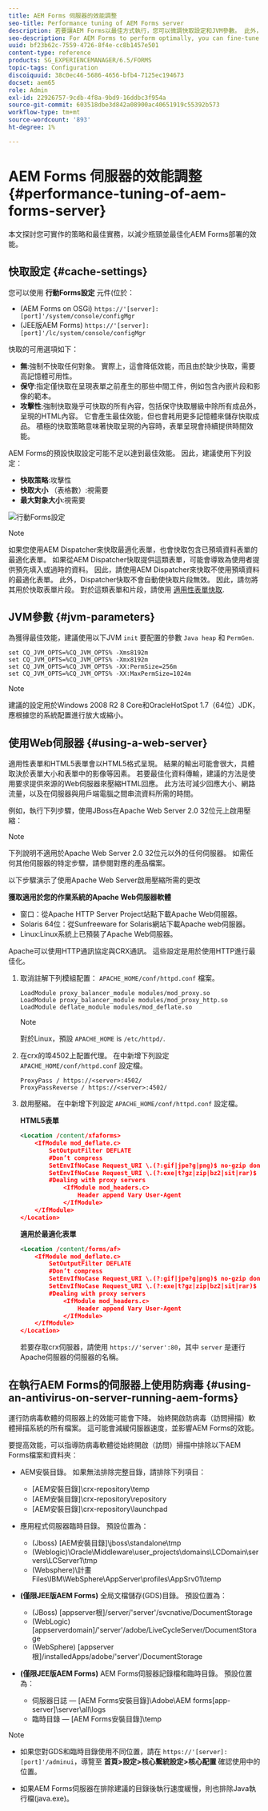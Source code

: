```yaml
---
title: AEM Forms 伺服器的效能調整
seo-title: Performance tuning of AEM Forms server
description: 若要讓AEM Forms以最佳方式執行，您可以微調快取設定和JVM參數。 此外，使用Web伺服器可提升AEM Forms部署的效能。
seo-description: For AEM Forms to perform optimally, you can fine-tune the cache settings and JVM parameters. Also, using a web server can enhance the performance of AEM Forms deployment.
uuid: bf23b62c-7559-4726-8f4e-cc8b1457e501
content-type: reference
products: SG_EXPERIENCEMANAGER/6.5/FORMS
topic-tags: Configuration
discoiquuid: 38c0ec46-5686-4656-bfb4-7125ec194673
docset: aem65
role: Admin
exl-id: 22926757-9cdb-4f8a-9bd9-16ddbc3f954a
source-git-commit: 603518dbe3d842a08900ac40651919c55392b573
workflow-type: tm+mt
source-wordcount: '893'
ht-degree: 1%

---
```


# AEM Forms 伺服器的效能調整{#performance-tuning-of-aem-forms-server}

本文探討您可實作的策略和最佳實務，以減少瓶頸並最佳化AEM Forms部署的效能。

## 快取設定 {#cache-settings}

您可以使用 **行動Forms設定** 元件(位於：

* (AEM Forms on OSGi) `https://'[server]:[port]'/system/console/configMgr`
* (JEE版AEM Forms) `https://'[server]:[port]'/lc/system/console/configMgr`

快取的可用選項如下：

* **無**:強制不快取任何對象。 實際上，這會降低效能，而且由於缺少快取，需要高記憶體可用性。
* **保守**:指定僅快取在呈現表單之前產生的那些中間工件，例如包含內嵌片段和影像的範本。
* **攻擊性**:強制快取幾乎可快取的所有內容，包括保守快取層級中除所有成品外，呈現的HTML內容。 它會產生最佳效能，但也會耗用更多記憶體來儲存快取成品。 積極的快取策略意味著快取呈現的內容時，表單呈現會持續提供時間效能。

AEM Forms的預設快取設定可能不足以達到最佳效能。 因此，建議使用下列設定：

* **快取策略**:攻擊性
* **快取大小** （表格數）:視需要
* **最大對象大小**:視需要

![行動Forms設定](assets/snap.png)

>[!NOTE]
>
>如果您使用AEM Dispatcher來快取最適化表單，也會快取包含已預填資料表單的最適化表單。 如果從AEM Dispatcher快取提供這類表單，可能會導致為使用者提供預先填入或過時的資料。 因此，請使用AEM Dispatcher來快取不使用預填資料的最適化表單。 此外，Dispatcher快取不會自動使快取片段無效。 因此，請勿將其用於快取表單片段。 對於這類表單和片段，請使用 [適用性表單快取](../../forms/using/configure-adaptive-forms-cache.md).

## JVM參數 {#jvm-parameters}

為獲得最佳效能，建議使用以下JVM `init` 要配置的參數 `Java heap` 和 `PermGen`.

```shell
set CQ_JVM_OPTS=%CQ_JVM_OPTS% -Xms8192m
set CQ_JVM_OPTS=%CQ_JVM_OPTS% -Xmx8192m
set CQ_JVM_OPTS=%CQ_JVM_OPTS% -XX:PermSize=256m
set CQ_JVM_OPTS=%CQ_JVM_OPTS% -XX:MaxPermSize=1024m
```

>[!NOTE]
>
>建議的設定用於Windows 2008 R2 8 Core和OracleHotSpot 1.7（64位）JDK，應根據您的系統配置進行放大或縮小。

## 使用Web伺服器 {#using-a-web-server}

適用性表單和HTML5表單會以HTML5格式呈現。 結果的輸出可能會很大，具體取決於表單大小和表單中的影像等因素。 若要最佳化資料傳輸，建議的方法是使用要求提供來源的Web伺服器來壓縮HTML回應。 此方法可減少回應大小、網路流量，以及在伺服器與用戶端電腦之間串流資料所需的時間。

例如，執行下列步驟，使用JBoss在Apache Web Server 2.0 32位元上啟用壓縮：

>[!NOTE]
>
>下列說明不適用於Apache Web Server 2.0 32位元以外的任何伺服器。 如需任何其他伺服器的特定步驟，請參閱對應的產品檔案。

以下步驟演示了使用Apache Web Server啟用壓縮所需的更改

**獲取適用於您的作業系統的Apache Web伺服器軟體**

* 窗口：從Apache HTTP Server Project站點下載Apache Web伺服器。
* Solaris 64位：從Sunfreeware for Solaris網站下載Apache web伺服器。
* Linux:Linux系統上已預裝了Apache Web伺服器。

Apache可以使用HTTP通訊協定與CRX通訊。 這些設定是用於使用HTTP進行最佳化。

1. 取消註解下列模組配置： `APACHE_HOME/conf/httpd.conf` 檔案。

   ```shell
   LoadModule proxy_balancer_module modules/mod_proxy.so
   LoadModule proxy_balancer_module modules/mod_proxy_http.so
   LoadModule deflate_module modules/mod_deflate.so
   ```

   >[!NOTE]
   >
   >對於Linux，預設 `APACHE_HOME` is `/etc/httpd/`.

1. 在crx的埠4502上配置代理。
在中新增下列設定 `APACHE_HOME/conf/httpd.conf` 設定檔。

   ```shell
   ProxyPass / https://<server>:4502/
   ProxyPassReverse / https://<server>:4502/
   ```

1. 啟用壓縮。 在中新增下列設定 `APACHE_HOME/conf/httpd.conf` 設定檔。

   **HTML5表單**

   ```xml
   <Location /content/xfaforms>
       <IfModule mod_deflate.c>
           SetOutputFilter DEFLATE
           #Don’t compress
           SetEnvIfNoCase Request_URI \.(?:gif|jpe?g|png)$ no-gzip dont-vary
           SetEnvIfNoCase Request_URI \.(?:exe|t?gz|zip|bz2|sit|rar)$ no-gzip dont-vary
           #Dealing with proxy servers
               <IfModule mod_headers.c>
                   Header append Vary User-Agent
               </IfModule>
       </IfModule>
   </Location>
   ```

   **適用於最適化表單**

   ```xml
   <Location /content/forms/af>
       <IfModule mod_deflate.c>
           SetOutputFilter DEFLATE
           #Don’t compress
           SetEnvIfNoCase Request_URI \.(?:gif|jpe?g|png)$ no-gzip dont-vary
           SetEnvIfNoCase Request_URI \.(?:exe|t?gz|zip|bz2|sit|rar)$ no-gzip dont-vary
           #Dealing with proxy servers
               <IfModule mod_headers.c>
                   Header append Vary User-Agent
               </IfModule>
       </IfModule>
   </Location>
   ```

   若要存取crx伺服器，請使用 `https://'server':80`，其中 `server` 是運行Apache伺服器的伺服器的名稱。

## 在執行AEM Forms的伺服器上使用防病毒 {#using-an-antivirus-on-server-running-aem-forms}

運行防病毒軟體的伺服器上的效能可能會下降。 始終開啟防病毒（訪問掃描）軟體掃描系統的所有檔案。 這可能會減緩伺服器速度，並影響AEM Forms的效能。

要提高效能，可以指導防病毒軟體從始終開啟（訪問）掃描中排除以下AEM Forms檔案和資料夾：

* AEM安裝目錄。 如果無法排除完整目錄，請排除下列項目：

   * [AEM安裝目錄]\crx-repository\temp
   * [AEM安裝目錄]\crx-repository\repository
   * [AEM安裝目錄]\crx-repository\launchpad

* 應用程式伺服器臨時目錄。 預設位置為：

   * (Jboss) [AEM安裝目錄]\jboss\standalone\tmp
   * (Weblogic)\Oracle\Middleware\user_projects\domains\LCDomain\servers\LCServer1\tmp
   * (Websphere)\計畫Files\IBM\WebSphere\AppServer\profiles\AppSrv01\temp

* **(僅限JEE版AEM Forms)** 全局文檔儲存(GDS)目錄。 預設位置為：

   * (JBoss) [appserver根]/server/&#39;server&#39;/svcnative/DocumentStorage
   * (WebLogic) [appserverdomain]/&#39;server&#39;/adobe/LiveCycleServer/DocumentStorage
   * (WebSphere) [appserver根]/installedApps/adobe/&#39;server&#39;/DocumentStorage

* **(僅限JEE版AEM Forms)** AEM Forms伺服器記錄檔和臨時目錄。 預設位置為：

   * 伺服器日誌 —  [AEM Forms安裝目錄]\Adobe\AEM forms\[app-server]\server\all\logs
   * 臨時目錄 —  [AEM Forms安裝目錄]\temp

>[!NOTE]
>
>* 如果您對GDS和臨時目錄使用不同位置，請在 `https://'[server]:[port]'/adminui`，導覽至 **首頁>設定>核心繫統設定>核心配置** 確認使用中的位置。
* 如果AEM Forms伺服器在排除建議的目錄後執行速度緩慢，則也排除Java執行檔(java.exe)。
>

